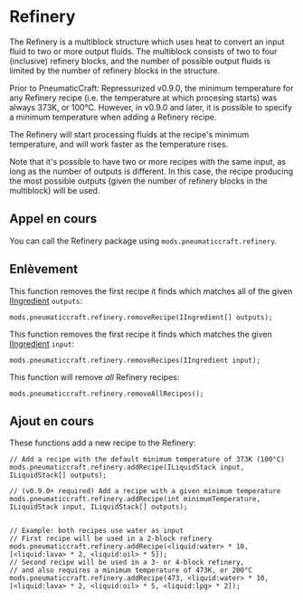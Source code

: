 # Refinery

The Refinery is a multiblock structure which uses heat to convert an input fluid to two or more output fluids. The multiblock consists of two to four (inclusive) refinery blocks, and the number of possible output fluids is limited by the number of refinery blocks in the structure.

Prior to PneumaticCraft: Repressurized v0.9.0, the minimum temperature for any Refinery recipe (i.e. the temperature at which procesing starts) was always 373K, or 100°C. However, in v0.9.0 and later, it is possible to specify a minimum temperature when adding a Refinery recipe.

The Refinery will start processing fluids at the recipe's minimum temperature, and will work faster as the temperature rises.

Note that it's possible to have two or more recipes with the same input, as long as the number of outputs is different. In this case, the recipe producing the most possible outputs (given the number of refinery blocks in the multiblock) will be used.

## Appel en cours

You can call the Refinery package using `mods.pneumaticcraft.refinery`.

## Enlèvement

This function removes the first recipe it finds which matches all of the given [IIngredient](/Vanilla/Variable_Types/IIngredient/) `outputs`:

```zenscript
mods.pneumaticcraft.refinery.removeRecipe(IIngredient[] outputs);
```

This function removes the first recipe it finds which matches the given [IIngredient](/Vanilla/Variable_Types/IIngredient/) `input`:

```zenscript
mods.pneumaticcraft.refinery.removeRecipes(IIngredient input);
```

This function will remove *all* Refinery recipes:

```zenscript
mods.pneumaticcraft.refinery.removeAllRecipes();
```

## Ajout en cours

These functions add a new recipe to the Refinery:

```zenscript
// Add a recipe with the default minimum temperature of 373K (100°C)
mods.pneumaticcraft.refinery.addRecipe(ILiquidStack input, ILiquidStack[] outputs);

// (v0.9.0+ required) Add a recipe with a given minimum temperature
mods.pneumaticcraft.refinery.addRecipe(int minimumTemperature, ILiquidStack input, ILiquidStack[] outputs);


// Example: both recipes use water as input
// First recipe will be used in a 2-block refinery
mods.pneumaticcraft.refinery.addRecipe(<liquid:water> * 10, [<liquid:lava> * 2, <liquid:oil> * 5]);
// Second recipe will be used in a 3- or 4-block refinery,
// and also requires a minimum temperature of 473K, or 200°C
mods.pneumaticcraft.refinery.addRecipe(473, <liquid:water> * 10, [<liquid:lava> * 2, <liquid:oil> * 5, <liquid:lpg> * 2]);
```